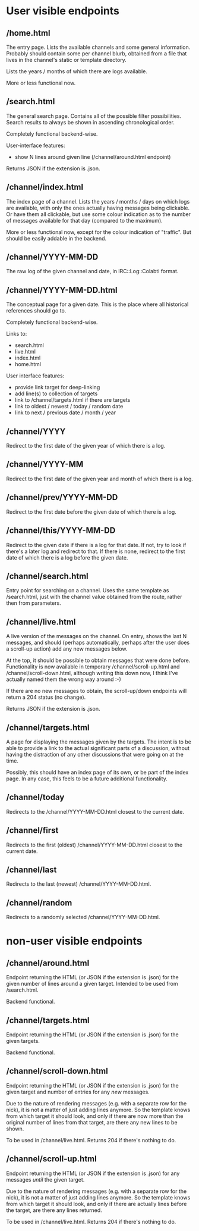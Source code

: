 # User visible endpoints

## /home.html

The entry page.  Lists the available channels and some general information.
Probably should contain some per channel blurb, obtained from a file that
lives in the channel's static or template directory.

Lists the years / months of which there are logs available.

More or less functional now.

## /search.html

The general search page.  Contains all of the possible filter possibilities.
Search results to always be shown in ascending chronological order.

Completely functional backend-wise.

User-interface features:
- show N lines around given line (/channel/around.html endpoint)

Returns JSON if the extension is .json.

## /channel/index.html

The index page of a channel.  Lists the years / months / days on which logs
are available, with only the ones actually having messages being clickable.
Or have them all clickable, but use some colour indication as to the number
of messages available for that day (compared to the maximum).

More or less functional now, except for the colour indication of "traffic".
But should be easily addable in the backend.

## /channel/YYYY-MM-DD

The raw log of the given channel and date, in IRC::Log::Colabti format.

## /channel/YYYY-MM-DD.html

The conceptual page for a given date.  This is the place where all historical
references should go to.

Completely functional backend-wise.

Links to:
- search.html
- live.html
- index.html
- home.html

User interface features:
- provide link target for deep-linking
- add line(s) to collection of targets
- link to /channel/targets.html if there are targets
- link to oldest / newest / today / random date
- link to next / previous date / month / year

## /channel/YYYY

Redirect to the first date of the given year of which there is a log.

## /channel/YYYY-MM

Redirect to the first date of the given year and month of which there is a log.

## /channel/prev/YYYY-MM-DD

Redirect to the first date before the given date of which there is a log.

## /channel/this/YYYY-MM-DD

Redirect to the given date if there is a log for that date.  If not, try to
look if there's a later log and redirect to that.  If there is none, redirect
to the first date of which there is a log before the given date.

## /channel/search.html

Entry point for searching on a channel.  Uses the same template as /search.html,
just with the channel value obtained from the route, rather then from
parameters.

## /channel/live.html

A live version of the messages on the channel.  On entry, shows the last N
messages, and should (perhaps automatically, perhaps after the user does a
scroll-up action) add any new messages below.

At the top, it should be possible to obtain messages that were done before.
Functionality is now available in temporary /channel/scroll-up.html and
/channel/scroll-down.html, although writing this down now, I think I've
actually named them the wrong way around :-)

If there are no new messages to obtain, the scroll-up/down endpoints will
return a 204 status (no change).

Returns JSON if the extension is .json.

## /channel/targets.html

A page for displaying the messages given by the targets.  The intent is to
be able to provide a link to the actual significant parts of a discussion,
without having the distraction of any other discussions that were going on
at the time.

Possibly, this should have an index page of its own, or be part of the
index page.  In any case, this feels to be a future additional functionality.

## /channel/today

Redirects to the /channel/YYYY-MM-DD.html closest to the current date.

## /channel/first

Redirects to the first (oldest) /channel/YYYY-MM-DD.html closest to the
current date.

## /channel/last

Redirects to the last (newest) /channel/YYYY-MM-DD.html.

## /channel/random

Redirects to a randomly selected /channel/YYYY-MM-DD.html.

# non-user visible endpoints

## /channel/around.html

Endpoint returning the HTML (or JSON if the extension is .json) for the given
number of lines around a given target.  Intended to be used from /search.html.

Backend functional.

## /channel/targets.html

Endpoint returning the HTML (or JSON if the extension is .json) for the given
targets.

Backend functional.

## /channel/scroll-down.html

Endpoint returning the HTML (or JSON if the extension is .json) for the given
target and number of entries for any *new* messages.

Due to the nature of rendering messages (e.g. with a separate row for the nick),
it is not a matter of just adding lines anymore.  So the template knows from
which target it should look, and only if there are now more than the original
number of lines from that target, are there any new lines to be shown.

To be used in /channel/live.html.  Returns 204 if there's nothing to do.

## /channel/scroll-up.html

Endpoint returning the HTML (or JSON if the extension is .json) for any messages
*until* the given target.

Due to the nature of rendering messages (e.g. with a separate row for the nick),
it is not a matter of just adding lines anymore.  So the template knows from
which target it should look, and only if there are actually lines before the
target, are there any lines returned.

To be used in /channel/live.html.  Returns 204 if there's nothing to do.
